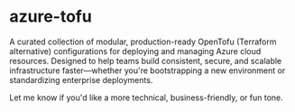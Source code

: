 # azure-tofu

A curated collection of modular, production-ready OpenTofu (Terraform alternative) configurations for deploying and managing Azure cloud resources. Designed to help teams build consistent, secure, and scalable infrastructure faster—whether you're bootstrapping a new environment or standardizing enterprise deployments.

Let me know if you'd like a more technical, business-friendly, or fun tone.
